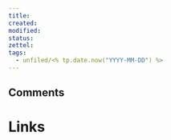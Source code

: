 ```yaml
---
title: 
created: 
modified: 
status:  
zettel: 
tags:
  - unfiled/<% tp.date.now("YYYY-MM-DD") %>
---
```

## Comments

# Links
